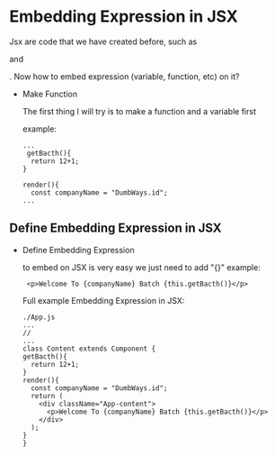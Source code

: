# Embedding Expression in JSX

  Jsx are code that we have created before, such as <div> and <p>. Now how to embed expression (variable, function, etc) on it? 

- Make Function
  
  The first thing I will try is to make a function and a variable first 
  
  example:
  ```
  ...
   getBacth(){
    return 12+1;
  }

  render(){
    const companyName = "DumbWays.id";
  ...
  ```

## Define Embedding Expression in JSX

- Define Embedding Expression

  to embed on JSX is very easy we just need to add "{}"
  example:
    ```
	 <p>Welcome To {companyName} Batch {this.getBacth()}</p>
    ```
    
    Full example Embedding Expression in JSX:
    ```
	./App.js
    ...
    //
    ...
    class Content extends Component {
    getBacth(){
      return 12+1;
    }
    render(){
      const companyName = "DumbWays.id";
      return (
        <div className="App-content">
          <p>Welcome To {companyName} Batch {this.getBacth()}</p>
        </div>
      );
    }
    }
    ```

